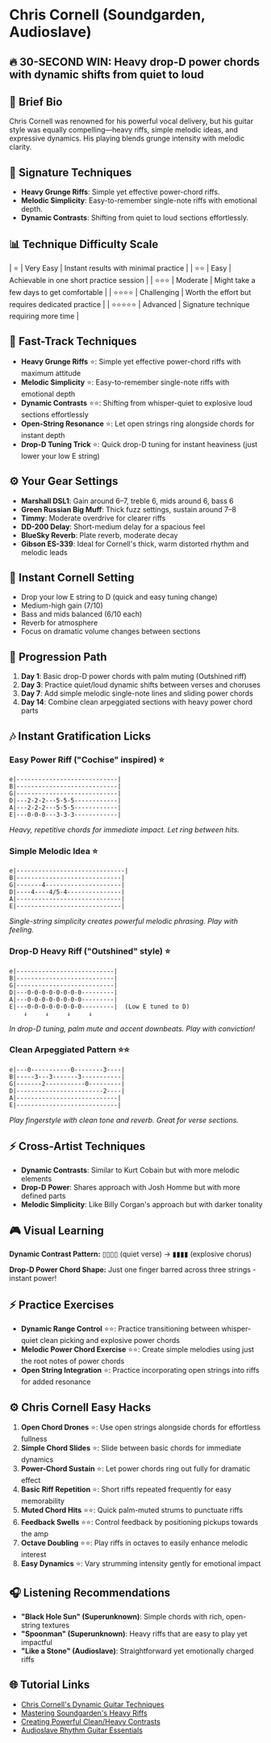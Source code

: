 # Chris Cornell (Soundgarden, Audioslave)

## 🔥 30-SECOND WIN: Heavy drop-D power chords with dynamic shifts from quiet to loud

## 🎸 Brief Bio
Chris Cornell was renowned for his powerful vocal delivery, but his guitar style was equally compelling—heavy riffs, simple melodic ideas, and expressive dynamics. His playing blends grunge intensity with melodic clarity.

## 🚀 Signature Techniques
- **Heavy Grunge Riffs**: Simple yet effective power-chord riffs.
- **Melodic Simplicity**: Easy-to-remember single-note riffs with emotional depth.
- **Dynamic Contrasts**: Shifting from quiet to loud sections effortlessly.

## 📊 Technique Difficulty Scale
| ⭐ | Very Easy | Instant results with minimal practice |
| ⭐⭐ | Easy | Achievable in one short practice session |
| ⭐⭐⭐ | Moderate | Might take a few days to get comfortable |
| ⭐⭐⭐⭐ | Challenging | Worth the effort but requires dedicated practice |
| ⭐⭐⭐⭐⭐ | Advanced | Signature technique requiring more time |

## 🚀 Fast-Track Techniques
- **Heavy Grunge Riffs** ⭐: Simple yet effective power-chord riffs with maximum attitude
- **Melodic Simplicity** ⭐: Easy-to-remember single-note riffs with emotional depth
- **Dynamic Contrasts** ⭐⭐: Shifting from whisper-quiet to explosive loud sections effortlessly
- **Open-String Resonance** ⭐: Let open strings ring alongside chords for instant depth
- **Drop-D Tuning Trick** ⭐: Quick drop-D tuning for instant heaviness (just lower your low E string)

## ⚙️ Your Gear Settings
- **Marshall DSL1**: Gain around 6–7, treble 6, mids around 6, bass 6
- **Green Russian Big Muff**: Thick fuzz settings, sustain around 7–8
- **Timmy**: Moderate overdrive for clearer riffs
- **DD-200 Delay**: Short-medium delay for a spacious feel
- **BlueSky Reverb**: Plate reverb, moderate decay
- **Gibson ES-339**: Ideal for Cornell's thick, warm distorted rhythm and melodic leads

## 📱 Instant Cornell Setting
- Drop your low E string to D (quick and easy tuning change)
- Medium-high gain (7/10)
- Bass and mids balanced (6/10 each)
- Reverb for atmosphere
- Focus on dramatic volume changes between sections

## 🔄 Progression Path
1. **Day 1**: Basic drop-D power chords with palm muting (Outshined riff)
2. **Day 3**: Practice quiet/loud dynamic shifts between verses and choruses
3. **Day 7**: Add simple melodic single-note lines and sliding power chords
4. **Day 14**: Combine clean arpeggiated sections with heavy power chord parts

## 🎶 Instant Gratification Licks

### Easy Power Riff ("Cochise" inspired) ⭐
```tab
e|----------------------------|
B|----------------------------|
G|----------------------------|
D|---2-2-2---5-5-5------------|
A|---2-2-2---5-5-5------------|
E|---0-0-0---3-3-3------------|
```
*Heavy, repetitive chords for immediate impact. Let ring between hits.*

### Simple Melodic Idea ⭐
```tab
e|------------------------------|
B|-----------------------------|
G|-------4---------------------|
D|----4----4/5-4---------------|
A|-----------------------------|
E|-----------------------------|
```
*Single-string simplicity creates powerful melodic phrasing. Play with feeling.*

### Drop-D Heavy Riff ("Outshined" style) ⭐
```tab
e|---------------------------|
B|---------------------------|
G|---------------------------|
D|---0-0-0-0-0-0-0-0---------|
A|---0-0-0-0-0-0-0-0---------|
E|---0-0-0-0-0-0-0-0---------|  (Low E tuned to D)
    ↓     ↓     ↓     ↓
```
*In drop-D tuning, palm mute and accent downbeats. Play with conviction!*

### Clean Arpeggiated Pattern ⭐⭐
```tab
e|---0-----------0--------3----|
B|-----3---3-------3-----------|
G|-------2-----------0---------|
D|------------------------2----|
A|----------------------------|
E|----------------------------|
```
*Play fingerstyle with clean tone and reverb. Great for verse sections.*

## ⚡ Cross-Artist Techniques
- **Dynamic Contrasts**: Similar to Kurt Cobain but with more melodic elements
- **Drop-D Power**: Shares approach with Josh Homme but with more defined parts
- **Melodic Simplicity**: Like Billy Corgan's approach but with darker tonality

## 🎮 Visual Learning
**Dynamic Contrast Pattern:**
▯▯▯▯ (quiet verse) → ▮▮▮▮ (explosive chorus)

**Drop-D Power Chord Shape:**
Just one finger barred across three strings - instant power!

## ⚡ Practice Exercises
- **Dynamic Range Control** ⭐⭐: Practice transitioning between whisper-quiet clean picking and explosive power chords
- **Melodic Power Chord Exercise** ⭐⭐: Create simple melodies using just the root notes of power chords
- **Open String Integration** ⭐: Practice incorporating open strings into riffs for added resonance

## ⚙️ Chris Cornell Easy Hacks
1. **Open Chord Drones** ⭐: Use open strings alongside chords for effortless fullness
2. **Simple Chord Slides** ⭐: Slide between basic chords for immediate dynamics
3. **Power-Chord Sustain** ⭐: Let power chords ring out fully for dramatic effect
4. **Basic Riff Repetition** ⭐: Short riffs repeated frequently for easy memorability
5. **Muted Chord Hits** ⭐⭐: Quick palm-muted strums to punctuate riffs
6. **Feedback Swells** ⭐⭐: Control feedback by positioning pickups towards the amp
7. **Octave Doubling** ⭐⭐: Play riffs in octaves to easily enhance melodic interest
8. **Easy Dynamics** ⭐: Vary strumming intensity gently for emotional impact

## 🎧 Listening Recommendations
- **"Black Hole Sun" (Superunknown)**: Simple chords with rich, open-string textures
- **"Spoonman" (Superunknown)**: Heavy riffs that are easy to play yet impactful
- **"Like a Stone" (Audioslave)**: Straightforward yet emotionally charged riffs

## 🌐 Tutorial Links
- [Chris Cornell's Dynamic Guitar Techniques](https://www.youtube.com/cornell-dynamics-tutorial)
- [Mastering Soundgarden's Heavy Riffs](https://www.guitarworld.com/soundgarden-riff-guide)
- [Creating Powerful Clean/Heavy Contrasts](https://www.premierguitar.com/cornell-contrast-techniques)
- [Audioslave Rhythm Guitar Essentials](https://www.ultimate-guitar.com/audioslave-rhythm-guide)